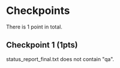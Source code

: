 # Checkpoints

There is 1 point in total.

## Checkpoint 1 (1pts)

status_report_final.txt does not contain "qa".

